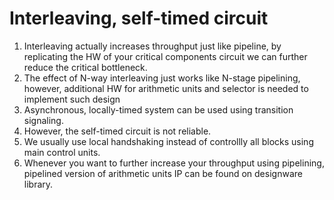 # Interleaving, self-timed circuit
1. Interleaving actually increases throughput just like pipeline, by replicating the HW of your critical components circuit we can further reduce the critical bottleneck.
2. The effect of N-way interleaving just works like N-stage pipelining, however, additional HW for arithmetic units and selector is needed to implement such design
3. Asynchronous, locally-timed system can be used using transition signaling.
4. However, the self-timed circuit is not reliable.
5. We usually use local handshaking instead of controllly all blocks using main control units.
6. Whenever you want to further increase your throughput using pipelining, pipelined version of arithmetic units IP can be found on designware library.